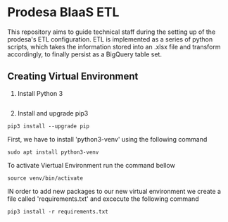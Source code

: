 # Prodesa BIaaS ETL
This repository aims to guide technical staff during the setting up of the prodesa's ETL configuration. ETL is implemented as a series of python scripts, which takes the information stored into an .xlsx file and transform accordingly, to finally persist as a BigQuery table set.
## Creating Virtual Environment
1. Install Python 3
```

```
2. Install and upgrade pip3
```
pip3 install --upgrade pip
```
First, we have to install 'python3-venv' using the following command
```
sudo apt install python3-venv
```
To activate Viertual Environment run the command bellow
```
source venv/bin/activate
```
IN order to add new packages to our new virtual environment we create a file called 'requirements.txt' and excecute the following command
```
pip3 install -r requirements.txt
```